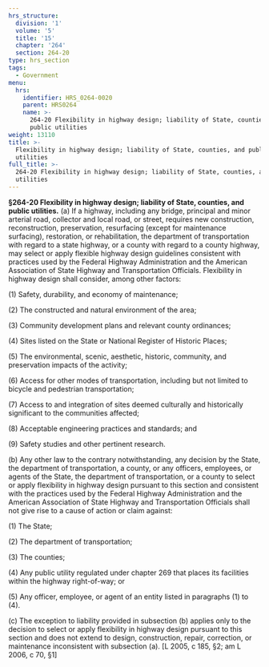 ```yaml
---
hrs_structure:
  division: '1'
  volume: '5'
  title: '15'
  chapter: '264'
  section: 264-20
type: hrs_section
tags:
  - Government
menu:
  hrs:
    identifier: HRS_0264-0020
    parent: HRS0264
    name: >-
      264-20 Flexibility in highway design; liability of State, counties, and
      public utilities
weight: 13110
title: >-
  Flexibility in highway design; liability of State, counties, and public
  utilities
full_title: >-
  264-20 Flexibility in highway design; liability of State, counties, and public
  utilities
---
```

**§264-20 Flexibility in highway design; liability of State, counties, and public utilities.** (a) If a highway, including any bridge, principal and minor arterial road, collector and local road, or street, requires new construction, reconstruction, preservation, resurfacing (except for maintenance surfacing), restoration, or rehabilitation, the department of transportation with regard to a state highway, or a county with regard to a county highway, may select or apply flexible highway design guidelines consistent with practices used by the Federal Highway Administration and the American Association of State Highway and Transportation Officials. Flexibility in highway design shall consider, among other factors:

(1) Safety, durability, and economy of maintenance;

(2) The constructed and natural environment of the area;

(3) Community development plans and relevant county ordinances;

(4) Sites listed on the State or National Register of Historic Places;

(5) The environmental, scenic, aesthetic, historic, community, and preservation impacts of the activity;

(6) Access for other modes of transportation, including but not limited to bicycle and pedestrian transportation;

(7) Access to and integration of sites deemed culturally and historically significant to the communities affected;

(8) Acceptable engineering practices and standards; and

(9) Safety studies and other pertinent research.

(b) Any other law to the contrary notwithstanding, any decision by the State, the department of transportation, a county, or any officers, employees, or agents of the State, the department of transportation, or a county to select or apply flexibility in highway design pursuant to this section and consistent with the practices used by the Federal Highway Administration and the American Association of State Highway and Transportation Officials shall not give rise to a cause of action or claim against:

(1) The State;

(2) The department of transportation;

(3) The counties;

(4) Any public utility regulated under chapter 269 that places its facilities within the highway right-of-way; or

(5) Any officer, employee, or agent of an entity listed in paragraphs (1) to (4).

(c) The exception to liability provided in subsection (b) applies only to the decision to select or apply flexibility in highway design pursuant to this section and does not extend to design, construction, repair, correction, or maintenance inconsistent with subsection (a). [L 2005, c 185, §2; am L 2006, c 70, §1]